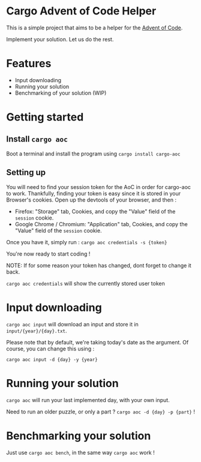 # Cargo Advent of Code Helper

This is a simple project that aims to be a helper for the [Advent of Code](https://adventofcode.com). 

Implement your solution. Let us do the rest.

# Features
* Input downloading 
* Running your solution 
* Benchmarking of your solution (WIP)

# Getting started

## Install `cargo aoc`

Boot a terminal and install the program using `cargo install cargo-aoc`

## Setting up

You will need to find your session token for the AoC in order for cargo-aoc to work. Thankfully, finding your token is easy since it is stored in your Browser's cookies. Open up the devtools of your browser, and then :

* Firefox: "Storage" tab, Cookies, and copy the "Value" field of the `session` cookie.
* Google Chrome / Chromium: "Application" tab, Cookies, and copy the "Value" field of the `session` cookie.

Once you have it, simply run : `cargo aoc credentials -s {token}`

You're now ready to start coding ! 

NOTE: If for some reason your token has changed, dont forget to change it back. 

`cargo aoc credentials` will show the currently stored user token

# Input downloading 

`cargo aoc input` will download an input and store it in `input/{year}/{day}.txt`. 

Please note that by default, we're taking today's date as the argument. Of course, you can change this using : 

`cargo aoc input -d {day} -y {year}`

# Running your solution

`cargo aoc` will run your last implemented day, with your own input.

Need to run an older puzzle, or only a part ? `cargo aoc -d {day} -p {part}` !

# Benchmarking your solution

Just use `cargo aoc bench`, in the same way `cargo aoc` work !
